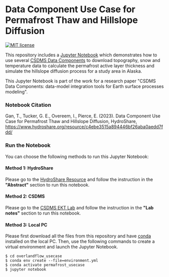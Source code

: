 # Data Component Use Case for Permafrost Thaw and Hillslope Diffusion
[![MIT license](https://img.shields.io/badge/License-MIT-blue.svg)](https://github.com/gantian127/permafrost_usecase/blob/master/LICENSE.txt)


This repository includes a [Jupyter Notebook](permafrost_alaska.ipynb) 
which demonstrates how to use several [CSDMS Data Components](https://csdms.colorado.edu/wiki/DataComponents) to download 
topography, snow and temperature data to calculate the permafrost active layer thickness 
and simulate the hillslope diffusion process for a study area in Alaska.

This Jupyter Notebook is part of the work for a research paper 
"CSDMS Data Components: data-model integration tools for Earth surface processes modeling".


### Notebook Citation
Gan, T., Tucker, G. E., Overeem, I., Pierce, E. (2023). 
Data Component Use Case for Permafrost Thaw and Hillslope Diffusion, HydroShare, https://www.hydroshare.org/resource/c4ebe3515a894446bf26aba0aedd7fdd/


### Run the Notebook
You can choose the following methods to run this Jupyter Notebook: 

#### Method 1: HydroShare
Please go to the [HydroShare Resource](https://www.hydroshare.org/resource/c4ebe3515a894446bf26aba0aedd7fdd/) 
and follow the instruction in the **"Abstract"** section to run this notebook.

#### Method 2: CSDMS
Please go to the [CSDMS EKT Lab](https://csdms.colorado.edu/wiki/Lab-0032) 
and follow the instruction in the **"Lab notes"** section to run this notebook.


#### Method 3: Local PC
Please first download all the files from this repository and have 
[conda](https://conda.io/projects/conda/en/latest/user-guide/install/index.html) installed on the local PC.
Then, use the following commands to create a virtual environment and launch the Jupyter Notebook.
```
$ cd overlandflow_usecase
$ conda env create --file=environment.yml
$ conda activate permafrost_usecase
$ jupyter notebook
```
